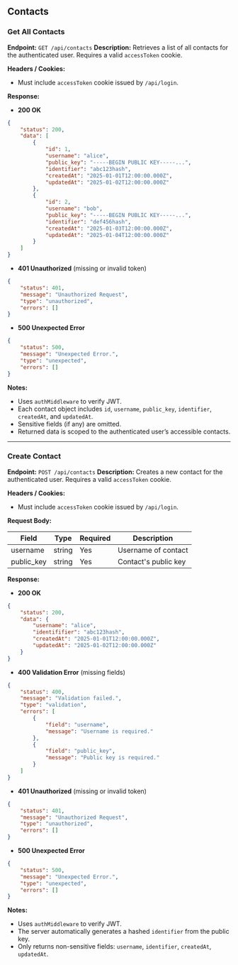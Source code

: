 ## Contacts

### Get All Contacts

**Endpoint:** `GET /api/contacts`
**Description:** Retrieves a list of all contacts for the authenticated user. Requires a valid `accessToken` cookie.

**Headers / Cookies:**

- Must include `accessToken` cookie issued by `/api/login`.

**Response:**

- **200 OK**

```json
{
	"status": 200,
	"data": [
		{
			"id": 1,
			"username": "alice",
			"public_key": "-----BEGIN PUBLIC KEY-----...",
			"identifier": "abc123hash",
			"createdAt": "2025-01-01T12:00:00.000Z",
			"updatedAt": "2025-01-02T12:00:00.000Z"
		},
		{
			"id": 2,
			"username": "bob",
			"public_key": "-----BEGIN PUBLIC KEY-----...",
			"identifier": "def456hash",
			"createdAt": "2025-01-03T12:00:00.000Z",
			"updatedAt": "2025-01-04T12:00:00.000Z"
		}
	]
}
```

- **401 Unauthorized** (missing or invalid token)

```json
{
	"status": 401,
	"message": "Unauthorized Request",
	"type": "unauthorized",
	"errors": []
}
```

- **500 Unexpected Error**

```json
{
	"status": 500,
	"message": "Unexpected Error.",
	"type": "unexpected",
	"errors": []
}
```

**Notes:**

- Uses `authMiddleware` to verify JWT.
- Each contact object includes `id`, `username`, `public_key`, `identifier`, `createdAt`, and `updatedAt`.
- Sensitive fields (if any) are omitted.
- Returned data is scoped to the authenticated user’s accessible contacts.

---

### Create Contact

**Endpoint:** `POST /api/contacts`
**Description:** Creates a new contact for the authenticated user. Requires a valid `accessToken` cookie.

**Headers / Cookies:**

- Must include `accessToken` cookie issued by `/api/login`.

**Request Body:**

| Field      | Type   | Required | Description          |
| ---------- | ------ | -------- | -------------------- |
| username   | string | Yes      | Username of contact  |
| public_key | string | Yes      | Contact's public key |

**Response:**

- **200 OK**

```json
{
	"status": 200,
	"data": {
		"username": "alice",
		"identififier": "abc123hash",
		"createdAt": "2025-01-01T12:00:00.000Z",
		"updatedAt": "2025-01-02T12:00:00.000Z"
	}
}
```

- **400 Validation Error** (missing fields)

```json
{
	"status": 400,
	"message": "Validation failed.",
	"type": "validation",
	"errors": [
		{
			"field": "username",
			"message": "Username is required."
		},
		{
			"field": "public_key",
			"message": "Public key is required."
		}
	]
}
```

- **401 Unauthorized** (missing or invalid token)

```json
{
	"status": 401,
	"message": "Unauthorized Request",
	"type": "unauthorized",
	"errors": []
}
```

- **500 Unexpected Error**

```json
{
	"status": 500,
	"message": "Unexpected Error.",
	"type": "unexpected",
	"errors": []
}
```

**Notes:**

- Uses `authMiddleware` to verify JWT.
- The server automatically generates a hashed `identifier` from the public key.
- Only returns non-sensitive fields: `username`, `identifier`, `createdAt`, `updatedAt`.
